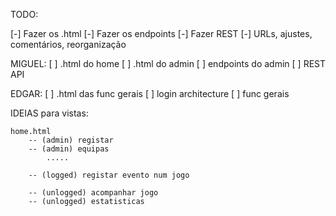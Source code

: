 TODO:

[-] Fazer os .html
[-] Fazer os endpoints
[-] Fazer REST
[-] URLs, ajustes, comentários, reorganização

MIGUEL:
    [ ] .html do home
    [ ] .html do admin
    [ ] endpoints do admin
    [ ] REST API


EDGAR:
    [ ] .html das func gerais
    [ ] login architecture
    [ ] func gerais


IDEIAS para vistas:

    home.html
        -- (admin) registar
        -- (admin) equipas
            .....

        -- (logged) registar evento num jogo

        -- (unlogged) acompanhar jogo
        -- (unlogged) estatisticas